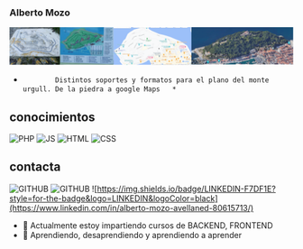 ### Alberto Mozo ###

![evolucion de la informacion en planos](./img/urgull4.png "de la piedra a Google Maps")
*             Distintos soportes y formatos para el plano del monte urgull. De la piedra a google Maps   *

## conocimientos ##

![PHP](https://img.shields.io/badge/PHP-777BB4?style=for-the-badge&logo=php&logoColor=white)
![JS](https://img.shields.io/badge/JavaScript-F7DF1E?style=for-the-badge&logo=javascript&logoColor=black)
![HTML](https://img.shields.io/badge/HTML-F7DF1E?style=for-the-badge&logo=html&logoColor=black)
![CSS](https://img.shields.io/badge/CSS-F7DF1E?style=for-the-badge&logo=html&logoColor=black)
## contacta ##
![GITHUB](https://img.shields.io/badge/GITHUB-FFFFFF?style=for-the-badge&logo=GITHUB&logoColor=white)
![GITHUB](https://img.shields.io/badge/DISCORD-FFFFFF?style=for-the-badge&logo=DISCORD&logoColor=white)
![https://img.shields.io/badge/LINKEDIN-F7DF1E?style=for-the-badge&logo=LINKEDIN&logoColor=black](https://www.linkedin.com/in/alberto-mozo-avellaned-80615713/)



- 🔭 Actualmente estoy impartiendo cursos de BACKEND, FRONTEND 
- 🌱 Aprendiendo, desaprendiendo y aprendiendo a aprender


<!--
**albertomozo/albertomozo** is a ✨ _special_ ✨ repository because its `README.md` (this file) appears on your GitHub profile.

Here are some ideas to get you started:

- 🔭 I’m currently working on ...
- 🌱 I’m currently learning ...
- 👯 I’m looking to collaborate on ...
- 🤔 I’m looking for help with ...
- 💬 Ask me about ...
- 📫 How to reach me: ...
- 😄 Pronouns: ...
- ⚡ Fun fact: ...
-->
